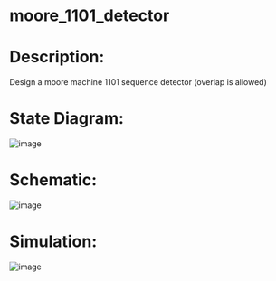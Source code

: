 # moore_1101_detector
# Description:
Design a moore machine 1101 sequence detector (overlap is allowed)
# State Diagram:
![image](https://github.com/Nsreen-Nashaat/moore_1101_detector/assets/89663367/1056116f-66ce-4af2-9370-65037502f715)
# Schematic:
![image](https://github.com/Nsreen-Nashaat/moore_1101_detector/assets/89663367/a74c6534-30d3-4a2d-aa0c-a69c7aac9467)
# Simulation:
![image](https://github.com/Nsreen-Nashaat/moore_1101_detector/assets/89663367/d59eb707-a87f-4032-9e98-8fb2b868eeee)
